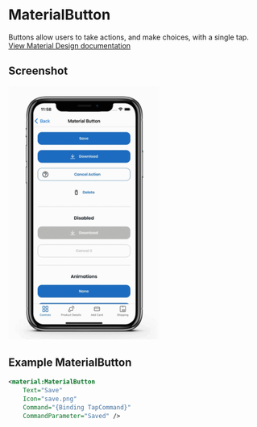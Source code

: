 # MaterialButton
Buttons allow users to take actions, and make choices, with a single tap.
<br/>
[View Material Design documentation](https://material.io/components/buttons)

## Screenshot

<img src="https://github.com/HorusSoftwareUY/MaterialDesignControlsPlugin/blob/master/screenshots/button.gif" width="300">

## Example MaterialButton
```XML
<material:MaterialButton
    Text="Save" 
    Icon="save.png" 
    Command="{Binding TapCommand}" 
    CommandParameter="Saved" />
```